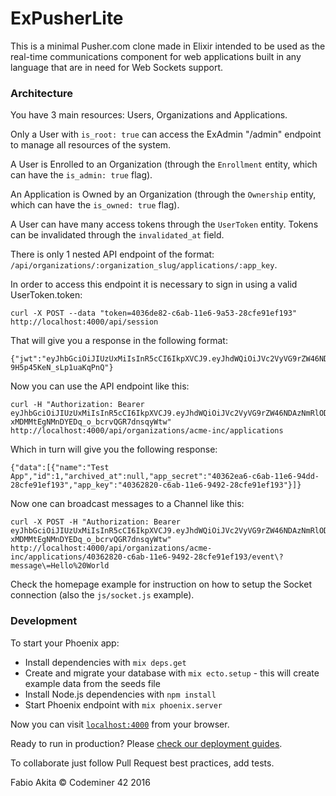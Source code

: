 # ExPusherLite

This is a minimal Pusher.com clone made in Elixir intended to be used as the real-time communications component for web applications built in any language that are in need for Web Sockets support.

### Architecture

You have 3 main resources: Users, Organizations and Applications.

Only a User with `is_root: true` can access the ExAdmin "/admin" endpoint to manage all resources of the system.

A User is Enrolled to an Organization (through the `Enrollment` entity, which can have the `is_admin: true` flag).

An Application is Owned by an Organization (through the `Ownership` entity, which can have the `is_owned: true` flag).

A User can have many access tokens through the `UserToken` entity. Tokens can be invalidated through the `invalidated_at` field.

There is only 1 nested API endpoint of the format: `/api/organizations/:organization_slug/applications/:app_key`.

In order to access this endpoint it is necessary to sign in using a valid UserToken.token:

    curl -X POST --data "token=4036de82-c6ab-11e6-9a53-28cfe91ef193" http://localhost:4000/api/session

That will give you a response in the following format:

    {"jwt":"eyJhbGciOiJIUzUxMiIsInR5cCI6IkpXVCJ9.eyJhdWQiOiJVc2VyVG9rZW46NDAzNmRlODItYzZhYi0xMWU2LTlhNTMtMjhjZmU5MWVmMTkzIiwiZXhwIjoxNDgzMTI1NDE1LCJpYXQiOjE0ODIyNjE0MTUsImlzcyI6IkV4UHVzaGVyTGl0ZSIsImp0aSI6ImQ0ZjkxNTNhLWU0M2UtNGNhYy1hMzE0LWM5ZGQ0ZDgwYTA1MCIsInBlbSI6e30sInN1YiI6IlVzZXJUb2tlbjo0MDM2ZGU4Mi1jNmFiLTExZTYtOWE1My0yOGNmZTkxZWYxOTMiLCJ0eXAiOiJhY2Nlc3MifQ.w1yOAhK2U9QvjSjRtYjBy3Jm1HQzw5ef3Q47LLktq65hEa9RtC6cX644KJrnxBSG-9H5p45KeN_sLp1uaKqPnQ"}

Now you can use the API endpoint like this:

    curl -H "Authorization: Bearer eyJhbGciOiJIUzUxMiIsInR5cCI6IkpXVCJ9.eyJhdWQiOiJVc2VyVG9rZW46NDAzNmRlODItYzZhYi0xMWU2LTlhNTMtMjhjZmU5MWVmMTkzIiwiZXhwIjoxNDgzMTIyNzUxLCJpYXQiOjE0ODIyNTg3NTEsImlzcyI6IkV4UHVzaGVyTGl0ZSIsImp0aSI6Ijg5Y2NkZTIyLWNhMWMtNDJmZS1iZjhhLWYzNzEzOTRkMmRiNSIsInBlbSI6e30sInN1YiI6IlVzZXJUb2tlbjo0MDM2ZGU4Mi1jNmFiLTExZTYtOWE1My0yOGNmZTkxZWYxOTMiLCJ0eXAiOiJhY2Nlc3MifQ.niUkU7o9BE4JXEiIh1oNEm3wS0bet2a0URqL_B5rUgw_oLCTXP-xMDMMtEgNMnDYEDq_o_bcrvQGR7dnsqyWtw" http://localhost:4000/api/organizations/acme-inc/applications

Which in turn will give you the following response:

    {"data":[{"name":"Test App","id":1,"archived_at":null,"app_secret":"40362ea6-c6ab-11e6-94dd-28cfe91ef193","app_key":"40362820-c6ab-11e6-9492-28cfe91ef193"}]}

Now one can broadcast messages to a Channel like this:

    curl -X POST -H "Authorization: Bearer eyJhbGciOiJIUzUxMiIsInR5cCI6IkpXVCJ9.eyJhdWQiOiJVc2VyVG9rZW46NDAzNmRlODItYzZhYi0xMWU2LTlhNTMtMjhjZmU5MWVmMTkzIiwiZXhwIjoxNDgzMTIyNzUxLCJpYXQiOjE0ODIyNTg3NTEsImlzcyI6IkV4UHVzaGVyTGl0ZSIsImp0aSI6Ijg5Y2NkZTIyLWNhMWMtNDJmZS1iZjhhLWYzNzEzOTRkMmRiNSIsInBlbSI6e30sInN1YiI6IlVzZXJUb2tlbjo0MDM2ZGU4Mi1jNmFiLTExZTYtOWE1My0yOGNmZTkxZWYxOTMiLCJ0eXAiOiJhY2Nlc3MifQ.niUkU7o9BE4JXEiIh1oNEm3wS0bet2a0URqL_B5rUgw_oLCTXP-xMDMMtEgNMnDYEDq_o_bcrvQGR7dnsqyWtw" http://localhost:4000/api/organizations/acme-inc/applications/40362820-c6ab-11e6-9492-28cfe91ef193/event\?message\=Hello%20World

Check the homepage example for instruction on how to setup the Socket connection (also the `js/socket.js` example).

### Development

To start your Phoenix app:

  * Install dependencies with `mix deps.get`
  * Create and migrate your database with `mix ecto.setup` - this will create example data from the seeds file
  * Install Node.js dependencies with `npm install`
  * Start Phoenix endpoint with `mix phoenix.server`

Now you can visit [`localhost:4000`](http://localhost:4000) from your browser.

Ready to run in production? Please [check our deployment guides](http://www.phoenixframework.org/docs/deployment).

To collaborate just follow Pull Request best practices, add tests.

Fabio Akita &copy; Codeminer 42 2016
